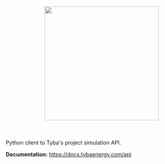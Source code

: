 <h1 align="center">
<img src="tyba-logo.svg" width="300">
</h1><br>


Python client to Tyba's project simulation API.

__Documentation:__ https://docs.tybaenergy.com/api
